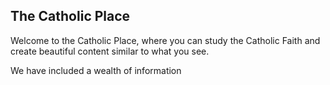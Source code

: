 ## The Catholic Place
Welcome to the Catholic Place, where you can study the Catholic Faith and create beautiful content similar to what you see.

We have included a wealth of information
